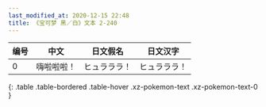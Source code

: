 ```yaml
---
last_modified_at: 2020-12-15 22:48
title: 《宝可梦 黑／白》文本 2-240
---
```

| 编号 | 中文 | 日文假名 | 日文汉字 |
| ---- | ---- | ---- | --- |
| 0 | 嗨啦啦啦！ | ヒュラララ！ | ヒュラララ！ |
{: .table .table-bordered .table-hover .xz-pokemon-text .xz-pokemon-text-0 }
